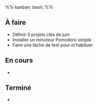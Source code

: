 %% kanban: basic %%


## À faire
- Définir 3 projets clés de juin
- Installer un minuteur Pomodoro simple
- Faire une tâche de test pour m’habituer

## En cours
- 

## Terminé
- 
